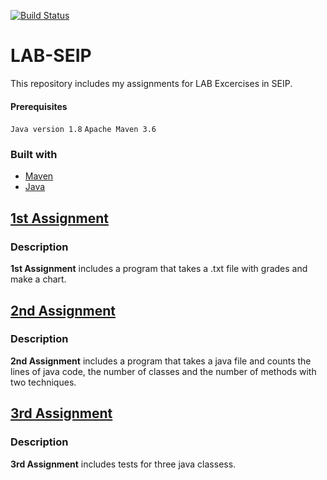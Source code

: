 [![Build Status](https://travis-ci.com/skpanagiotis/LAB-SEIP.svg?token=j5Eyx8dd4DsNt7dNcaBq&branch=master)](https://travis-ci.com/skpanagiotis/LAB-SEIP)

# LAB-SEIP
This repository includes my assignments for LAB Excercises in SEIP.

#### Prerequisites
`Java version 1.8`
`Apache Maven 3.6`

### Built with
- [Maven](https://maven.apache.org)
- [Java](https://www.java.com/en/)

## [1st Assignment](seip2019/gradeshistogram)

### Description

**1st Assignment** includes a program that takes a .txt file with grades and make a chart.

## [2nd Assignment](seip2019/JavaAnalyzer)

### Description

**2nd Assignment** includes a program that takes a java file and counts the lines of java code, the number of classes and the number of methods with two techniques.


## [3rd Assignment](seip2019/UnitTestingAssignment)

### Description

**3rd Assignment** includes tests for three java classess.
